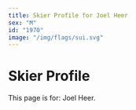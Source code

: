 ```yaml
---
title: Skier Profile for Joel Heer
sex: "M"
id: "1970"
image: "/img/flags/sui.svg" 
---
```


# Skier Profile

This page is for: Joel Heer.
    
